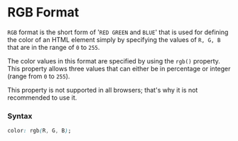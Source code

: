 # RGB Format

`RGB` format is the short form of '`RED GREEN` and `BLUE`' that is used for defining the color of an HTML element simply by specifying the values of `R, G, B` that are in the range of `0` to `255`.

The color values in this format are specified by using the `rgb()` property. This property allows three values that can either be in percentage or integer (range from `0` to `255`).

This property is not supported in all browsers; that's why it is not recommended to use it.

### Syntax

```css
color: rgb(R, G, B);
```